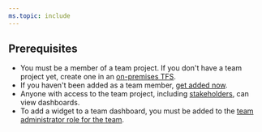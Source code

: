 ```yaml
---
ms.topic: include
---
```


<a id="permissions">  </a>
## Prerequisites  
* You must be a member of a team project. If you don't have a team project yet, create one in an [on-premises TFS](/vsts/accounts/create-team-project). 
* If you haven't been added as a team member, [get added now](/vsts/security/add-users-team-project).
* Anyone with access to the team project, including [stakeholders](/vsts/security/get-started-stakeholderd), can view dashboards.
* To add a widget to a team dashboard, you must be added to the [team administrator role for the team](/vsts/work/scale/add-team-administrator).    
